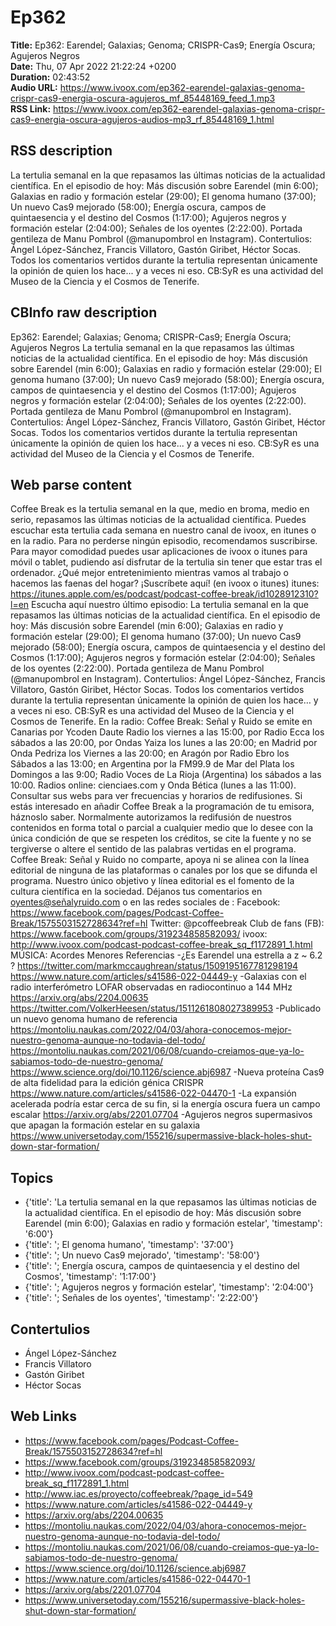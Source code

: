# Ep362  
**Title:** Ep362: Earendel; Galaxias; Genoma; CRISPR-Cas9; Energía Oscura; Agujeros Negros  
**Date:** Thu, 07 Apr 2022 21:22:24 +0200  
**Duration:** 02:43:52  
**Audio URL:** https://www.ivoox.com/ep362-earendel-galaxias-genoma-crispr-cas9-energia-oscura-agujeros_mf_85448169_feed_1.mp3  
**RSS Link:** https://www.ivoox.com/ep362-earendel-galaxias-genoma-crispr-cas9-energia-oscura-agujeros-audios-mp3_rf_85448169_1.html  

## RSS description
La tertulia semanal en la que repasamos las últimas noticias de la actualidad científica. En el episodio de hoy: Más discusión sobre Earendel (min 6:00); Galaxias en radio y formación estelar (29:00); El genoma humano (37:00); Un nuevo Cas9 mejorado (58:00); Energía oscura, campos de quintaesencia y el destino del Cosmos (1:17:00); Agujeros negros y formación estelar (2:04:00); Señales de los oyentes (2:22:00).  Portada gentileza de Manu Pombrol (@manupombrol en Instagram). Contertulios: Ángel López-Sánchez, Francis Villatoro, Gastón Giribet, Héctor Socas. Todos los comentarios vertidos durante la tertulia representan únicamente la opinión de quien los hace... y a veces ni eso. CB:SyR es una actividad del Museo de la Ciencia y el Cosmos de Tenerife.

## CBInfo raw description
Ep362: Earendel; Galaxias; Genoma; CRISPR-Cas9; Energía Oscura; Agujeros Negros
La tertulia semanal en la que repasamos las últimas noticias de la actualidad científica. En el episodio de hoy: Más discusión sobre Earendel (min 6:00); Galaxias en radio y formación estelar (29:00); El genoma humano (37:00); Un nuevo Cas9 mejorado (58:00); Energía oscura, campos de quintaesencia y el destino del Cosmos (1:17:00); Agujeros negros y formación estelar (2:04:00); Señales de los oyentes (2:22:00).  Portada gentileza de Manu Pombrol (@manupombrol en Instagram). Contertulios: Ángel López-Sánchez, Francis Villatoro, Gastón Giribet, Héctor Socas. Todos los comentarios vertidos durante la tertulia representan únicamente la opinión de quien los hace... y a veces ni eso. CB:SyR es una actividad del Museo de la Ciencia y el Cosmos de Tenerife.


## Web parse content
Coffee Break es la tertulia semanal en la que, medio en broma, medio en serio, repasamos las últimas noticias de la actualidad científica. Puedes escuchar esta tertulia cada semana en nuestro canal de ivoox, en itunes o en la radio. Para no perderse ningún episodio, recomendamos suscribirse. Para mayor comodidad puedes usar aplicaciones de ivoox o itunes para móvil o tablet, pudiendo así disfrutar de la tertulia sin tener que estar tras el ordenador. ¿Qué mejor entretenimiento mientras vamos al trabajo o hacemos las faenas del hogar? ¡Suscríbete aquí! (en ivoox o itunes) itunes: https://itunes.apple.com/es/podcast/podcast-coffee-break/id1028912310?l=en Escucha aquí nuestro último episodio: La tertulia semanal en la que repasamos las últimas noticias de la actualidad científica. En el episodio de hoy: Más discusión sobre Earendel (min 6:00); Galaxias en radio y formación estelar (29:00); El genoma humano (37:00); Un nuevo Cas9 mejorado (58:00); Energía oscura, campos de quintaesencia y el destino del Cosmos (1:17:00); Agujeros negros y formación estelar (2:04:00); Señales de los oyentes (2:22:00). Portada gentileza de Manu Pombrol (@manupombrol en Instagram). Contertulios: Ángel López-Sánchez, Francis Villatoro, Gastón Giribet, Héctor Socas. Todos los comentarios vertidos durante la tertulia representan únicamente la opinión de quien los hace… y a veces ni eso. CB:SyR es una actividad del Museo de la Ciencia y el Cosmos de Tenerife. En la radio: Coffee Break: Señal y Ruido se emite en Canarias por Ycoden Daute Radio los viernes a las 15:00, por Radio Ecca los sábados a las 20:00, por Ondas Yaiza los lunes a las 20:00; en Madrid por Onda Pedriza los Viernes a las 20:00; en Aragón por Radio Ebro los Sábados a las 13:00; en Argentina por la FM99.9 de Mar del Plata los Domingos a las 9:00; Radio Voces de La Rioja (Argentina) los sábados a las 10:00. Radios online: cienciaes.com y Onda Bética (lunes a las 11:00). Consultar sus webs para ver frecuencias y horarios de redifusiones. Si estás interesado en añadir Coffee Break a la programación de tu emisora, háznoslo saber. Normalmente autorizamos la redifusión de nuestros contenidos en forma total o parcial a cualquier medio que lo desee con la única condición de que se respeten los créditos, se cite la fuente y no se tergiverse o altere el sentido de las palabras vertidas en el programa. Coffee Break: Señal y Ruido no comparte, apoya ni se alinea con la línea editorial de ninguna de las plataformas o canales por los que se difunda el programa. Nuestro único objetivo y línea editorial es el fomento de la cultura científica en la sociedad. Déjanos tus comentarios en oyentes@señalyruido.com o en las redes sociales de : Facebook: https://www.facebook.com/pages/Podcast-Coffee-Break/1575503152728634?ref=hl Twitter: @pcoffeebreak Club de fans (FB): https://www.facebook.com/groups/319234858582093/ ivoox: http://www.ivoox.com/podcast-podcast-coffee-break_sq_f1172891_1.html MÚSICA: Acordes Menores Referencias -¿Es Earendel una estrella a z ~ 6.2 ? https://twitter.com/markmccaughrean/status/1509195167781298194 https://www.nature.com/articles/s41586-022-04449-y -Galaxias con el radio interferómetro LOFAR observadas en radiocontinuo a 144 MHz https://arxiv.org/abs/2204.00635 https://twitter.com/VolkerHeesen/status/1511261808027389953 -Publicado un nuevo genoma humano de referencia https://montoliu.naukas.com/2022/04/03/ahora-conocemos-mejor-nuestro-genoma-aunque-no-todavia-del-todo/ https://montoliu.naukas.com/2021/06/08/cuando-creiamos-que-ya-lo-sabiamos-todo-de-nuestro-genoma/ https://www.science.org/doi/10.1126/science.abj6987 -Nueva proteína Cas9 de alta fidelidad para la edición génica CRISPR https://www.nature.com/articles/s41586-022-04470-1 -La expansión acelerada podría estar cerca de su fin, si la energía oscura fuera un campo escalar https://arxiv.org/abs/2201.07704 -Agujeros negros supermasivos que apagan la formación estelar en su galaxia https://www.universetoday.com/155216/supermassive-black-holes-shut-down-star-formation/

## Topics
- {'title': 'La tertulia semanal en la que repasamos las últimas noticias de la actualidad científica. En el episodio de hoy: Más discusión sobre Earendel (min 6:00); Galaxias en radio y formación estelar', 'timestamp': '6:00'}
- {'title': '; El genoma humano', 'timestamp': '37:00'}
- {'title': '; Un nuevo Cas9 mejorado', 'timestamp': '58:00'}
- {'title': '; Energía oscura, campos de quintaesencia y el destino del Cosmos', 'timestamp': '1:17:00'}
- {'title': '; Agujeros negros y formación estelar', 'timestamp': '2:04:00'}
- {'title': '; Señales de los oyentes', 'timestamp': '2:22:00'}
## Contertulios
- Ángel López-Sánchez
- Francis Villatoro
- Gastón Giribet
- Héctor Socas
## Web Links
- https://www.facebook.com/pages/Podcast-Coffee-Break/1575503152728634?ref=hl
- https://www.facebook.com/groups/319234858582093/
- http://www.ivoox.com/podcast-podcast-coffee-break_sq_f1172891_1.html
- http://www.iac.es/proyecto/coffeebreak/?page_id=549
- https://www.nature.com/articles/s41586-022-04449-y
- https://arxiv.org/abs/2204.00635
- https://montoliu.naukas.com/2022/04/03/ahora-conocemos-mejor-nuestro-genoma-aunque-no-todavia-del-todo/
- https://montoliu.naukas.com/2021/06/08/cuando-creiamos-que-ya-lo-sabiamos-todo-de-nuestro-genoma/
- https://www.science.org/doi/10.1126/science.abj6987
- https://www.nature.com/articles/s41586-022-04470-1
- https://arxiv.org/abs/2201.07704
- https://www.universetoday.com/155216/supermassive-black-holes-shut-down-star-formation/